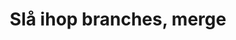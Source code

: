 ---
title: Slå ihop branches, merge
eleventyNavigation:
    key: slå ihop branches, merge
    parent: arbetsflöde
    order: 1
    excerpt: .
---